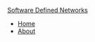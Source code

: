 <a href="#/pages/home.md"><span id='namex'>Software Defined Networks</span></a>

 * [Home](pages/home.md)
 * [About](pages/about.html)
